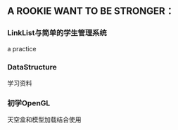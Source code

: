 ## A ROOKIE WANT TO BE STRONGER：
### LinkList与简单的学生管理系统
a practice
### DataStructure
学习资料
### 初学OpenGL
天空盒和模型加载结合使用
